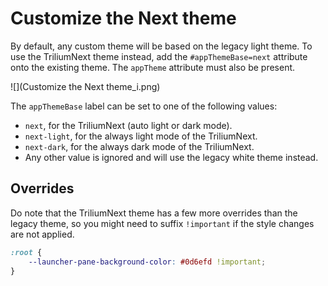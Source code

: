# Customize the Next theme
By default, any custom theme will be based on the legacy light theme. To use the TriliumNext theme instead, add the `#appThemeBase=next` attribute onto the existing theme. The `appTheme` attribute must also be present.

![](Customize the Next theme_i.png)

The `appThemeBase` label can be set to one of the following values:

*   `next`, for the TriliumNext (auto light or dark mode).
*   `next-light`, for the always light mode of the TriliumNext.
*   `next-dark`, for the always dark mode of the TriliumNext.
*   Any other value is ignored and will use the legacy white theme instead.

## Overrides

Do note that the TriliumNext theme has a few more overrides than the legacy theme, so you might need to suffix `!important` if the style changes are not applied.

```css
:root {
	--launcher-pane-background-color: #0d6efd !important;
}
```